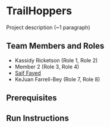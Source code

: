 # TrailHoppers

Project description (~1 paragraph)

## Team Members and Roles

* Kassidy Ricketson (Role 1, Role 2)
* Member 2 (Role 3, Role 4)
* [Saif Fayed](https://github.com/saiffayed/CIS350-HW2-Fayed)
* KeJuan Farrell-Bey (Role 7, Role 8)


## Prerequisites

## Run Instructions
